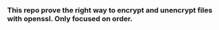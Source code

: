 ### This repo prove the right way to encrypt and unencrypt files with openssl. Only focused on order.
